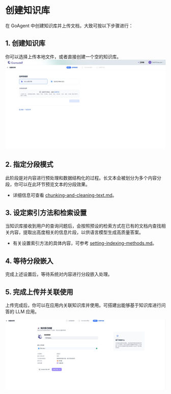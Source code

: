 # 创建知识库

在 GoAgent 中创建知识库并上传文档，大致可按以下步骤进行：

## 1. 创建知识库
你可以选择上传本地文件，或者直接创建一个空的知识库。
![知识库的创建](../../../public/import-content-data1.png)

## 2. 指定分段模式
此阶段是对内容进行预处理和数据结构化的过程。长文本会被划分为多个内容分段，你可以在此环节预览文本的分段效果。
- 详细信息可查看 [chunking-and-cleaning-text.md](chunking-and-cleaning-text.md)。

## 3. 设定索引方法和检索设置
当知识库接收到用户的查询问题后，会按照预设的检索方式在已有的文档内查找相关内容，提取出高度相关的信息片段，以供语言模型生成高质量答案。
- 有关设置索引方法的具体内容，可参考 [setting-indexing-methods.md](setting-indexing-methods.md)。

## 4. 等待分段嵌入
完成上述设置后，等待系统对内容进行分段嵌入处理。

## 5. 完成上传并关联使用
上传完成后，你可以在应用内关联知识库并使用。可搭建出能够基于知识库进行问答的 LLM 应用。

![完成知识库的创建](../../../public/create_knowledge_base1.png)


